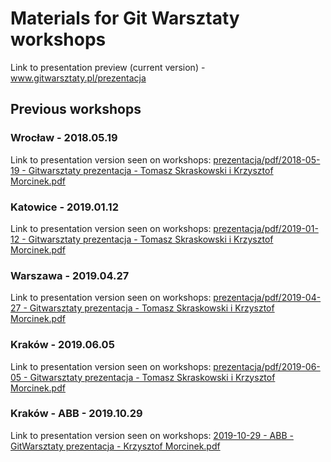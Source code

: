 # Materials for Git Warsztaty workshops

Link to presentation preview (current version) - www.gitwarsztaty.pl/prezentacja

## Previous workshops

### Wrocław - 2018.05.19
Link to presentation version seen on workshops: [prezentacja/pdf/2018-05-19 - Gitwarsztaty prezentacja - Tomasz Skraskowski i Krzysztof Morcinek.pdf](https://github.com/tometchy/git-dev-warsztaty-presentation/blob/master/prezentacja/pdf/2018-05-19%20-%20Gitwarsztaty%20prezentacja%20-%20Tomasz%20Skraskowski%20i%20Krzysztof%20Morcinek.pdf)

### Katowice - 2019.01.12
Link to presentation version seen on workshops: [prezentacja/pdf/2019-01-12 - Gitwarsztaty prezentacja - Tomasz Skraskowski i Krzysztof Morcinek.pdf](https://github.com/tometchy/git-dev-warsztaty-presentation/blob/master/prezentacja/pdf/2019-01-12%20-%20Gitwarsztaty%20prezentacja%20-%20Tomasz%20Skraskowski%20i%20Krzysztof%20Morcinek.pdf)

### Warszawa - 2019.04.27
Link to presentation version seen on workshops: [prezentacja/pdf/2019-04-27 - Gitwarsztaty prezentacja - Tomasz Skraskowski i Krzysztof Morcinek.pdf](https://github.com/tometchy/git-dev-warsztaty-presentation/blob/master/prezentacja/pdf/2019-04-27%20-%20Gitwarsztaty%20prezentacja%20-%20Tomasz%20Skraskowski%20i%20Krzysztof%20Morcinek.pdf)

### Kraków - 2019.06.05
Link to presentation version seen on workshops: [prezentacja/pdf/2019-06-05 - Gitwarsztaty prezentacja - Tomasz Skraskowski i Krzysztof Morcinek.pdf](https://github.com/tometchy/git-dev-warsztaty-presentation/blob/master/prezentacja/pdf/2019-06-05%20-%20Gitwarsztaty%20prezentacja%20-%20Tomasz%20Skraskowski%20i%20Krzysztof%20Morcinek.pdf)

### Kraków - ABB - 2019.10.29
Link to presentation version seen on workshops: [2019-10-29 - ABB - GitWarsztaty prezentacja - Krzysztof Morcinek.pdf](https://github.com/tometchy/git-dev-warsztaty-presentation/blob/master/prezentacja/pdf/2019-10-29%20-%20ABB%20-%20GitWarsztaty%20prezentacja%20-%20Krzysztof%20Morcinek.pdf)